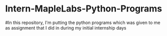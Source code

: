 # Intern-MapleLabs-Python-Programs
#In this repository, I'm putting the python programs which was given to me as assignment that I did in during my initial internship days
